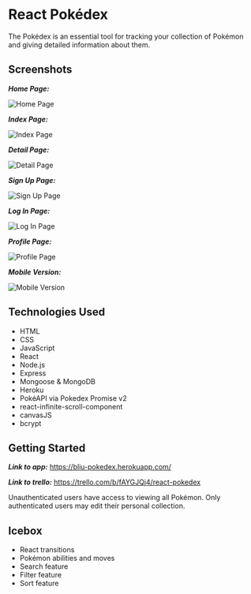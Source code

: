 React Pokédex
=============

The Pokédex is an essential tool for tracking your collection of Pokémon and giving detailed information about them.


Screenshots
-----------

**_Home Page:_**

![](https://i.imgur.com/5TgLvVb.png "Home Page")

**_Index Page:_**

![](https://i.imgur.com/WOuvB6o.png "Index Page")

**_Detail Page:_**

![](https://i.imgur.com/PHF1gsx.png "Detail Page")

**_Sign Up Page:_**

![](https://i.imgur.com/W4TRnqP.png "Sign Up Page")

**_Log In Page:_**

![](https://i.imgur.com/XrwKRbT.png "Log In Page")

**_Profile Page:_**

![](https://i.imgur.com/fU4VOPM.png "Profile Page")

**_Mobile Version:_**

![](https://i.imgur.com/Igh36RU.png "Mobile Version")


Technologies Used
-----------------

* HTML
* CSS
* JavaScript
* React
* Node.js
* Express
* Mongoose & MongoDB
* Heroku
* PokéAPI via Pokedex Promise v2
* react-infinite-scroll-component
* canvasJS
* bcrypt


Getting Started
---------------

**_Link to app:_** https://bliu-pokedex.herokuapp.com/

**_Link to trello:_** https://trello.com/b/fAYGJQj4/react-pokedex

Unauthenticated users have access to viewing all Pokémon. Only authenticated users may edit their personal collection.


Icebox
------

* React transitions
* Pokémon abilities and moves
* Search feature
* Filter feature
* Sort feature